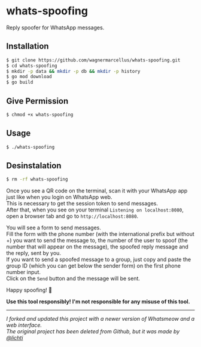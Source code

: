 # whats-spoofing

Reply spoofer for WhatsApp messages.

## Installation

```bash
$ git clone https://github.com/wagnermarcellus/whats-spoofing.git
$ cd whats-spoofing
$ mkdir -p data && mkdir -p db && mkdir -p history
$ go mod download
$ go build
```
## Give Permission

```bash
$ chmod +x whats-spoofing
```

## Usage

```bash
$ ./whats-spoofing
```



## Desinstalation

```bash
$ rm -rf whats-spoofing
```

Once you see a QR code on the terminal, scan it with your WhatsApp app just like when you login on WhatsApp web. \
This is necessary to get the session token to send messages. \
After that, when you see on your terminal `Listening on localhost:8080`, open a browser tab and go to `http://localhost:8080`.

You will see a form to send messages. \
Fill the form with the phone number (with the international prefix but without +) you want to send the message to, the number of the user to spoof (the number that will appear on the message), the spoofed reply message and the reply, sent by you. \
If you want to send a spoofed message to a group, just copy and paste the group ID (which you can get below the sender form) on the first phone number input. \
Click on the `Send` button and the message will be sent.

Happy spoofing! 🎉

**Use this tool responsibly! I'm not responsible for any misuse of this tool.**

---

*I forked and updated this project with a newer version of Whatsmeow and a web interface.* \
*The original project has been deleted from Github, but it was made by [@lichti](https://github.com/lichti/)*
